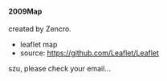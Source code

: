 #### 2009Map
created by Zencro.

- leaflet map
- source: https://github.com/Leaflet/Leaflet

szu, please check your email...
